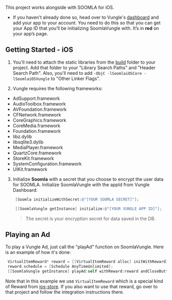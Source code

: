 This project works alongside with SOOMLA for iOS.

* If you haven't already done so, head over to Vungle's [dashboard](https://v.vungle.com/dashboard/login) and add your app to your account. You need to do this so that you can get your App ID that you’ll be initializing SoomlaVungle with. It’s in **red** on your app’s page.


## Getting Started - iOS

1. You'll need to attach the static libraries from the [build](https://github.com/soomla/soomla-vungle/tree/master/android/build) folder to your project. Add that folder to your "Library Search Paths" and "Header Search Path". Also, you'll need to add `-ObjC -lSoomlaiOSCore -lSoomlaiOSVungle` to "Other Linker Flags".

2. Vungle requires the following frameworks:

* AdSupport.framework
* AudioToolbox.framework
* AVFoundation.framework
* CFNetwork.framework
* CoreGraphics.framework
* CoreMedia.framework
* Foundation.framework
* libz.dylib
* libsqlite3.dylib
* MediaPlayer.framework
* QuartzCore.framework
* StoreKit.framework
* SystemConfiguration.framework
* UIKit.framework

3. Initialize **Soomla** with a secret that you choose to encrypt the user data for SOOMLA. Initialize SoomlaVungle with the appId from Vungle Dashboard:

    ``` Objective-C
     [Soomla initializeWithSecret:@"[YOUR SOOMLA SECRET]"];

     [[SoomlaVungle getInstance] initialize:@"[YOUR VUNGLE APP ID]"];
    ```
    > The secret is your encryption secret for data saved in the DB.

## Playing an Ad

To play a Vungle Ad, just call the "playAd" function on SoomlaVungle. Here is an example of how it's done:

``` Objective-C
 VirtualItemReward* reward = [[VirtualItemReward alloc] initWithRewardId:@"muffins_for_ad" andName:@"Muffins for watching Ad" andAmount:1232 andAssociatedItemId:@"currency_muffin"];
 reward.schedule = [Schedule AnyTimeUnlimited];
 [[SoomlaVungle getInstance] playAd:self withReward:reward andCloseButtonOption:true];
```

Note that in this example we use `VirtualItemReward` which is a special kind of Reward from [ios-store](https://github.com/soomla/ios-store). If you also want to use that reward, go over to that project and follow the integration instructions there.
